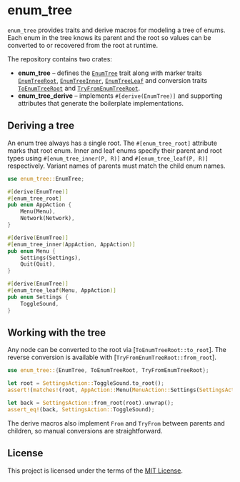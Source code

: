 # enum_tree

`enum_tree` provides traits and derive macros for modeling a tree of enums.
Each enum in the tree knows its parent and the root so values can be
converted to or recovered from the root at runtime.

The repository contains two crates:

- **enum_tree** – defines the [`EnumTree`] trait along with marker traits
  [`EnumTreeRoot`], [`EnumTreeInner`], [`EnumTreeLeaf`] and conversion traits
  [`ToEnumTreeRoot`] and [`TryFromEnumTreeRoot`].
- **enum_tree_derive** – implements `#[derive(EnumTree)]` and supporting
  attributes that generate the boilerplate implementations.

## Deriving a tree

An enum tree always has a single root. The `#[enum_tree_root]` attribute marks
that root enum. Inner and leaf enums specify their parent and root types using
`#[enum_tree_inner(P, R)]` and `#[enum_tree_leaf(P, R)]` respectively. Variant
names of parents must match the child enum names.

```rust
use enum_tree::EnumTree;

#[derive(EnumTree)]
#[enum_tree_root]
pub enum AppAction {
    Menu(Menu),
    Network(Network),
}

#[derive(EnumTree)]
#[enum_tree_inner(AppAction, AppAction)]
pub enum Menu {
    Settings(Settings),
    Quit(Quit),
}

#[derive(EnumTree)]
#[enum_tree_leaf(Menu, AppAction)]
pub enum Settings {
    ToggleSound,
}
```

## Working with the tree

Any node can be converted to the root via [`ToEnumTreeRoot::to_root`].
The reverse conversion is available with
[`TryFromEnumTreeRoot::from_root`].

```rust
use enum_tree::{EnumTree, ToEnumTreeRoot, TryFromEnumTreeRoot};

let root = SettingsAction::ToggleSound.to_root();
assert!(matches!(root, AppAction::Menu(MenuAction::Settings(SettingsAction::ToggleSound))));

let back = SettingsAction::from_root(root).unwrap();
assert_eq!(back, SettingsAction::ToggleSound);
```

The derive macros also implement `From` and `TryFrom` between parents and
children, so manual conversions are straightforward.

## License

This project is licensed under the terms of the [MIT License](LICENSE).

[`EnumTree`]: enum_tree/src/lib.rs
[`EnumTreeRoot`]: enum_tree/src/lib.rs
[`EnumTreeInner`]: enum_tree/src/lib.rs
[`EnumTreeLeaf`]: enum_tree/src/lib.rs
[`ToEnumTreeRoot`]: enum_tree/src/lib.rs
[`TryFromEnumTreeRoot`]: enum_tree/src/lib.rs
